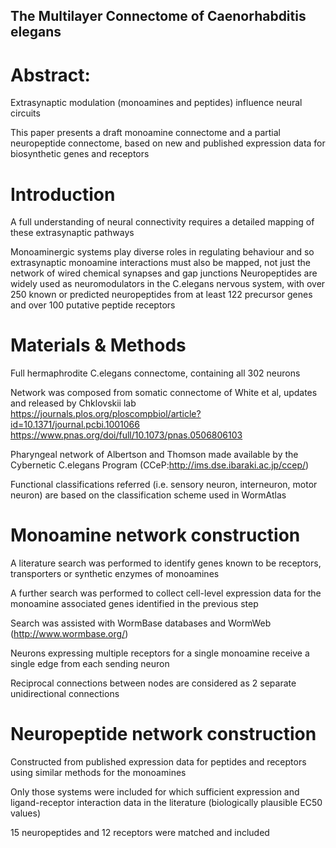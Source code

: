 ## The Multilayer Connectome of Caenorhabditis elegans

# Abstract:
Extrasynaptic modulation (monoamines and peptides) influence neural circuits

This paper presents a draft monoamine connectome and a partial neuropeptide connectome, based on new and published expression data for biosynthetic genes and receptors

# Introduction
A full understanding of neural connectivity requires a detailed mapping of these extrasynaptic pathways

Monoaminergic systems play diverse roles in regulating behaviour and so extrasynaptic monoamine interactions must also be mapped, not just the network of wired chemical synapses and gap junctions
Neuropeptides are widely used as neuromodulators in the C.elegans nervous system, with over 250 known or predicted neuropeptides from at least 122 precursor genes and over 100 putative peptide receptors

# Materials & Methods
Full hermaphrodite C.elegans connectome, containing all 302 neurons

Network was composed from somatic connectome of White et al, updates and released by Chklovskii lab
https://journals.plos.org/ploscompbiol/article?id=10.1371/journal.pcbi.1001066
https://www.pnas.org/doi/full/10.1073/pnas.0506806103

Pharyngeal network of Albertson and Thomson made available by the Cybernetic C.elegans Program (CCeP:http://ims.dse.ibaraki.ac.jp/ccep/)

Functional classifications referred (i.e. sensory neuron, interneuron, motor neuron) are based on the classification scheme used in WormAtlas

# Monoamine network construction
A literature search was performed to identify genes known to be receptors, transporters or synthetic enzymes of monoamines

A further search was performed to collect cell-level expression data for the monoamine associated genes identified in the previous step

Search was assisted with WormBase databases and WormWeb (http://www.wormbase.org/)

Neurons expressing multiple receptors for a single monoamine receive a single edge from each sending neuron

Reciprocal connections between nodes are considered as 2 separate unidirectional connections

# Neuropeptide network construction
Constructed from published expression data for peptides and receptors using similar methods for the monoamines

Only those systems were included for which sufficient expression and ligand-receptor interaction data in the literature (biologically plausible EC50 values)

15 neuropeptides and 12 receptors were matched and included
